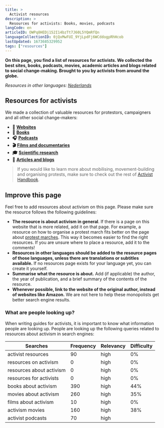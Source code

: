 ```yaml
---
title: >
  Activist resources
description: >
  Resources for activists: Books, movies, podcasts
langCode: en
articleID: OWPq8HEDj152I14bzTt7J60L5YQmRfQn
languageCollectionID: 0jQxMwFUI_9YjLpdFj6WCddogpRhHcob
lastUpdated: 1673685329952
tags: ["resources"]
---
```


**On this page, you find a list of resources for activists. We collected the best sites, books, podcasts, movies, academic articles and blogs related to social change-making. Brought to you by activists from around the globe.**

_Resources in other languages:_ [_Nederlands_](/nl/resources)

## Resources for activists

We made a collection of valuable resources for protestors, campaigners and all other social change-makers:

-   **🔗** [**Websites**](/resources/websites)
-   **📕** [**Books**](/resources/books)
-   **🎧** [**Podcasts**](/resources/podcasts)
-   **🎬** [**Films and documentaries**](/resources/films-documentaries)
-   **🎓** [**Scientific research**](/resources/scientific-research)
-   **📝** [**Articles and blogs**](/resources/articles-and-blogs)

> If you would like to learn more about mobilising, movement-building and organising protests, make sure to check out the rest of [Activist Handbook](/home).

<div></div>

## Improve this page

Feel free to add resources about activism on this page. Please make sure the resource follows the following guidelines:

-   **The resource is about activism in general**. If there is a page on this website that is more related, add it on that page. For example, a resource on how to organise a protest march fits better on the page about [protest marches](/tactics/march). This way it becomes easier to find the right resources. If you are unsure where to place a resource, add it to the comments!
-   **Resources in other languages should be added to the resource pages of those languages, unless there are translations or subtitles available.** If no resources page exists for your language yet, you can create it yourself.
-   **Summarise what the resource is about.** Add (if applicable) the author, the year of publication, and a brief summary of the contents of the resource.
-   **Whenever possible, link to the website of the original author, instead of websites like Amazon.** We are not here to help these monopolists get better search engine results.

### What are people looking up?

When writing guides for activists, it is important to know what information people are looking up. People are looking up the following queries related to resources about activism in search engines:

<div><table><thead><tr><th>Searches</th><th>Frequency</th><th>Relevancy</th><th>Difficulty</th></tr></thead><tbody><tr><td>activist resources</td><td>90</td><td>high</td><td>0%</td></tr><tr><td>resources on activism</td><td>0</td><td>high</td><td>0%</td></tr><tr><td>resources about activism</td><td>0</td><td>high</td><td>0%</td></tr><tr><td>resources for activists</td><td>0</td><td>high</td><td>0%</td></tr><tr><td>books about activism</td><td>390</td><td>high</td><td>44%</td></tr><tr><td>movies about activism</td><td>260</td><td>high</td><td>35%</td></tr><tr><td>films about activism</td><td>10</td><td>high</td><td>0%</td></tr><tr><td>activism movies</td><td>160</td><td>high</td><td>38%</td></tr><tr><td>activist podcasts</td><td>70</td><td>high</td><td></td></tr></tbody></table></div>